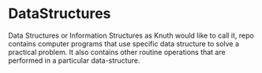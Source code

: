 DataStructures
==============

Data Structures or Information Structures as Knuth would like to call it, repo contains computer programs that use specific data structure to solve a practical problem. It also contains other routine operations that are performed in a particular data-structure.
